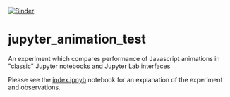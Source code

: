 


[![Binder](https://mybinder.org/badge.svg)](https://mybinder.org/v2/gh/AaronWatters/jupyter_animation_test/master)

# jupyter_animation_test

An experiment which compares performance of Javascript animations in "classic" Jupyter notebooks and Jupyter Lab interfaces

Please see the
<a href="index.ipynb">index.ipnyb</a>
notebook for an explanation of the experiment and observations.
